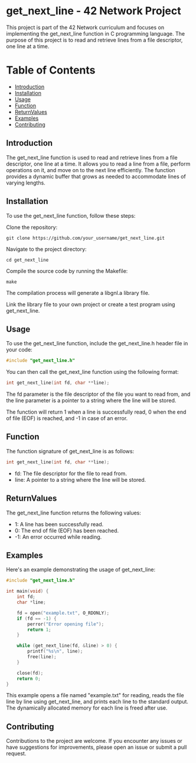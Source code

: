 # get_next_line - 42 Network Project

This project is part of the 42 Network curriculum and focuses on implementing the get_next_line function in C programming language. The purpose of this project is to read and retrieve lines from a file descriptor, one line at a time.

# Table of Contents
- [Introduction](#introduction)
- [Installation](#installation)
- [Usage](#usage)
- [Function](#function)
- [ReturnValues](#returnValues)
- [Examples](#examples)
- [Contributing](#contributing)

## Introduction
The get_next_line function is used to read and retrieve lines from a file descriptor, one line at a time. It allows you to read a line from a file, perform operations on it, and move on to the next line efficiently. The function provides a dynamic buffer that grows as needed to accommodate lines of varying lengths.

## Installation
To use the get_next_line function, follow these steps:

Clone the repository:
```
git clone https://github.com/your_username/get_next_line.git
```
Navigate to the project directory:
```
cd get_next_line
```
Compile the source code by running the Makefile:
```
make
```
The compilation process will generate a libgnl.a library file.

Link the library file to your own project or create a test program using get_next_line.

## Usage
To use the get_next_line function, include the get_next_line.h header file in your code:
```c
#include "get_next_line.h"
```
You can then call the get_next_line function using the following format:
```c
int get_next_line(int fd, char **line);
```
The fd parameter is the file descriptor of the file you want to read from, and the line parameter is a pointer to a string where the line will be stored.

The function will return 1 when a line is successfully read, 0 when the end of file (EOF) is reached, and -1 in case of an error.

## Function
The function signature of get_next_line is as follows:
```c
int get_next_line(int fd, char **line);
```
* fd: The file descriptor for the file to read from.
* line: A pointer to a string where the line will be stored.
## ReturnValues
The get_next_line function returns the following values:

* 1: A line has been successfully read.
* 0: The end of file (EOF) has been reached.
* -1: An error occurred while reading.
## Examples
Here's an example demonstrating the usage of get_next_line:
```c
#include "get_next_line.h"

int main(void) {
    int fd;
    char *line;

    fd = open("example.txt", O_RDONLY);
    if (fd == -1) {
        perror("Error opening file");
        return 1;
    }

    while (get_next_line(fd, &line) > 0) {
        printf("%s\n", line);
        free(line);
    }

    close(fd);
    return 0;
}
```
This example opens a file named "example.txt" for reading, reads the file line by line using get_next_line, and prints each line to the standard output. The dynamically allocated memory for each line is freed after use.

## Contributing
Contributions to the project are welcome. If you encounter any issues or have suggestions for improvements, please open an issue or submit a pull request.
